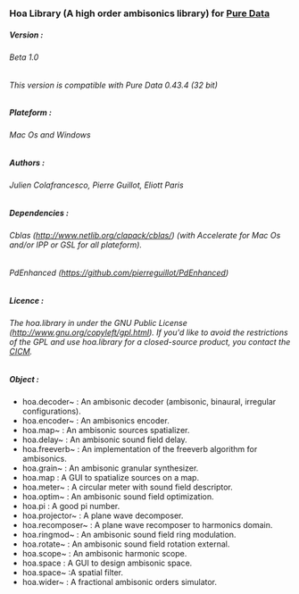 ### Hoa Library (A high order ambisonics library) for <a title="Pure Data" href="http://puredata.info/" target="_blank">Pure Data </a>

##### Version :

###### Beta 1.0
###### This version is compatible with Pure Data 0.43.4 (32 bit)

##### Plateform :

###### Mac Os and Windows

##### Authors :

###### Julien Colafrancesco, Pierre Guillot, Eliott Paris

##### Dependencies : 

###### Cblas (http://www.netlib.org/clapack/cblas/) (with Accelerate for Mac Os and/or IPP or GSL for all plateform).
###### PdEnhanced (https://github.com/pierreguillot/PdEnhanced)

##### Licence : 

###### The hoa.library in under the GNU Public License (http://www.gnu.org/copyleft/gpl.html). If you'd like to avoid the restrictions of the GPL and use hoa.library for a closed-source product, you contact the <a title="CICM" href="http://cicm.mshparisnord.org/" target="_blank">CICM</a>.

##### Object :
- hoa.decoder~ : An ambisonic decoder (ambisonic, binaural, irregular configurations).
- hoa.encoder~ : An ambisonics encoder.
- hoa.map~ : An ambisonic sources spatializer.
- hoa.delay~ : An ambisonic sound field delay.
- hoa.freeverb~ : An implementation of the freeverb algorithm for ambisonics.
- hoa.grain~ : An ambisonic granular synthesizer.
- hoa.map : A GUI to spatialize sources on a map.
- hoa.meter~ : A circular meter with sound field descriptor.
- hoa.optim~ : An ambisonic sound field optimization.
- hoa.pi : A good pi number.
- hoa.projector~ : A plane wave decomposer.
- hoa.recomposer~ : A plane wave recomposer to harmonics domain.
- hoa.ringmod~ : An ambisonic sound field ring modulation.
- hoa.rotate~ : An ambisonic sound field rotation external.
- hoa.scope~ : An ambisonic harmonic scope.
- hoa.space : A GUI to design ambisonic space.
- hoa.space~ :A spatial filter.
- hoa.wider~ : A fractional ambisonic orders simulator.

